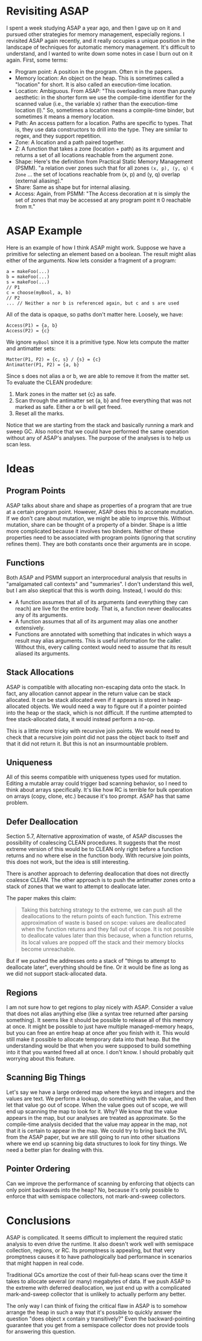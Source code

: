 # Revisiting ASAP

I spent a week studying ASAP a year ago, and then I gave up on it and pursued
other strategies for memory management, especially regions. I revisited ASAP
again recently, and it really occupies a unique position in the landscape
of techniques for automatic memory management. It's difficult to understand,
and I wanted to write down some notes in case I burn out on it again. First,
some terms:

* Program point: A position in the program. Often π in the papers.
* Memory location: An object on the heap. This is sometimes called a "location"
  for short. It is also called an execution-time location.
* Location: Ambiguous. From ASAP: "This overloading is more than purely
  aesthetic: in the shorter form we use the compile-time identifier for
  the scanned value (i.e., the variable x) rather than the execution-time
  location (l)." So, sometimes a location means a compile-time binder,
  but sometimes it means a memory location.
* Path: An access pattern for a location. Paths are specific to types.
  That is, they use data constructors to drill into the type. They are
  similar to regex, and they support repetition.
* Zone: A location and a path paired together.
* Z: A function that takes a zone (location + path) as its argument and
  returns a set of all locations reachable from the argument zone.
* Shape: Here's the definition from Practical Static Memory Management (PSMM).
  "a relation over zones such that for all zones `(x, p), (y, q) ∈ Zone` ...
  the set of locations reachable from (x, p) and (y, q) overlap (external
  aliasing)."
* Share: Same as shape but for internal aliasing.
* Access: Again, from PSMM: "The Access decoration at π is simply the set of
  zones that may be accessed at any program point π 0 reachable from π."

# ASAP Example

Here is an example of how I think ASAP might work. Suppose we have a
primitive for selecting an element based on a boolean. The result
might alias either of the arguments. Now lets consider a fragment
of a program:

    a = makeFoo(...)
    b = makeFoo(...)
    s = makeFoo(...)
    // P1
    c = choose(myBool, a, b)
    // P2
    ... // Neither a nor b is referenced again, but c and s are used

All of the data is opaque, so paths don't matter here. Loosely, we have:

    Access(P1) = {a, b}
    Access(P2) = {c}

We ignore `myBool` since it is a primitive type. Now lets compute the
matter and antimatter sets:

    Matter(P1, P2) = {c, s} / {s} = {c}
    Antimatter(P1, P2) = {a, b}

Since s does not alias a or b, we are able to remove it from the matter
set. To evaluate the CLEAN prodedure:

1. Mark zones in the matter set {c} as safe.
2. Scan through the antimatter set {a, b} and free everything that was not
   marked as safe. Either a or b will get freed.
3. Reset all the marks.

Notice that we are starting from the stack and basically running a mark
and sweep GC. Also notice that we could have performed the same operation
without any of ASAP's analyses. The purpose of the analyses is to help us
scan less.

# Ideas

## Program Points

ASAP talks about share and shape as properties of a program that are
true at a certain program point. However, ASAP does this to accomate mutation.
If we don't care about mutation, we might be able to improve this. Without
mutation, share can be thought of a property of a binder. Shape is a little
more complicated because it involves two binders. Neither of these properties
need to be associated with program points (ignoring that scrutiny refines
them). They are both constants once their arguments are in scope.

## Functions

Both ASAP and PSMM support an interprocedural analysis that results in
"amalgamated call contexts" and "summaries". I don't understand this well,
but I am also skeptical that this is worth doing. Instead, I would do this:

* A function assumes that all of its arguments (and everything they can
  reach) are live for the entire body. That is, a function never deallocates
  any of its arguments.
* A function assumes that all of its argument may alias one another extensively.
* Functions are annotated with something that indicates in which ways
  a result may alias arguments. This is useful information for the caller.
  Without this, every calling context would need to assume that its result
  aliased its arguments.

## Stack Allocations

ASAP is compatible with allocating non-escaping data onto the stack. In fact,
any allocation cannot appear in the return value can be stack allocated.
It can be stack allocated even if it appears is stored in heap-allocated
objects. We would need a way to figure out if a pointer pointed into
the heap or the stack, which is not difficult. If the runtime attempted
to free stack-allocated data, it would instead perform a no-op.

This is a little more tricky with recursive join points. We would need to
check that a recursive join point did not pass the object back to itself
and that it did not return it. But this is not an insurmountable problem.

## Uniqueness

All of this seems compatible with uniqueness types used for mutation.
Editing a mutable array could trigger bad scanning behavior, so I need
to think about arrays specifically. It's like how RC is terrible for
bulk operation on arrays (copy, clone, etc.) because it's too prompt.
ASAP has that same problem.

## Defer Deallocation

Section 5.7, Alternative approximation of waste, of ASAP discusses the
possibility of coalescing CLEAN procedures. It suggests that the most
extreme version of this would be to CLEAN only right before a function
returns and no where else in the function body. With recursive join points,
this does not work, but the idea is still interesting.

There is another approach to deferring deallocation that does not
directly coalesce CLEAN. The other approach is to push the antimatter
zones onto a stack of zones that we want to attempt to deallocate later.

The paper makes this claim:

> Taking this batching strategy to the extreme, we can push all the
> deallocations to the return points of each function. This extreme
> approximation of waste is based on scope: values are deallocated when
> the function returns and they fall out of scope. It is not possible
> to deallocate values later than this because, when a function returns,
> its local values are popped oﬀ the stack and their memory blocks become
> unreachable.

But if we pushed the addresses onto a stack of "things to attempt to
deallocate later", everything should be fine. Or it would be fine
as long as we did not support stack-allocated data.

## Regions

I am not sure how to get regions to play nicely with ASAP. Consider
a value that does not alias anything else (like a syntax tree returned
after parsing something). It seems like it should be possible to release
all of this memory at once. It might be possible to just have multiple
managed-memory heaps, but you can free an entire heap at once after you
finish with it. This would still make it possible to allocate temporary
data into that heap. But the understanding would be that when you were
supposed to build something into it that you wanted freed all at once.
I don't know. I should probably quit worrying about this feature.

## Scanning Big Things

Let's say we have a large ordered map where the keys and integers and
the values are text. We perform a lookup, do something with the value,
and then let that value go out of scope. When the value goes out of
scope, we will end up scanning the map to look for it. Why? We know
that the value appears in the map, but our analyses are treated as
approximate. So the compile-time analysis decided that the value may
appear in the map, not that it is certain to appear in the map.
We could try to bring back the 3VL from the ASAP paper, but we are
still going to run into other situations where we end up scanning
big data structures to look for tiny things. We need a better plan for
dealing with this.

## Pointer Ordering

Can we improve the performance of scanning by enforcing that objects
can only point backwards into the heap? No, because it's only possible
to enforce that with semispace collectors, not mark-and-sweep collectors.

# Conclusions

ASAP is complicated. It seems difficult to implement the required static
analysis to even drive the runtime. It also doesn't work well with semispace
collection, regions, or RC. Its promptness is appealing, but that very
promptness causes it to have pathologically bad performance in scenarios
that might happen in real code.

Traditional GCs amortize the cost of their full-heap scans over the time
it takes to allocate several (or many) megabytes of data. If we push
ASAP to the extreme with deferred deallocation, we just end up with
a complicated mark-and-sweep collector that is unlikely to actually
perform any better.

The only way I can think of fixing the critical flaw in ASAP is to somehow
arrange the heap in such a way that it's possible to quickly answer the
question "does object x contain y transitively?" Even the backward-pointing
guarantee that you get from a semispace collector does not provide tools
for answering this question.
